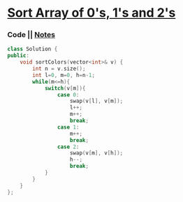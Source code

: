 # [Sort Array of 0's, 1's and 2's](https://leetcode.com/problems/sort-colors/)

### Code || [Notes](https://drive.google.com/file/d/11oU788HC1ucFdDqufjLX9Hv_F7E8p48b/view?usp=sharing)
``` .cpp
class Solution {
public:
    void sortColors(vector<int>& v) {
        int n = v.size();
        int l=0, m=0, h=n-1;
        while(m<=h){
            switch(v[m]){
                case 0: 
                    swap(v[l], v[m]);
                    l++;
                    m++;
                    break;
                case 1:
                    m++;
                    break;
                case 2:
                    swap(v[m], v[h]);
                    h--;
                    break;
            }
        }
    }
};
```
